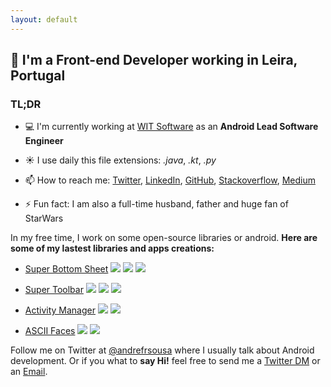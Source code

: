 ```yaml
---
layout: default
---
```


## 👋 I'm a Front-end Developer working in Leira, Portugal 
### TL;DR

- 💻 I'm currently working at [WIT Software](https://twitter.com/wit_software) as an **Android Lead Software Engineer**

- ☀️ I use daily this file extensions: *.java*, *.kt*, *.py*

- 📫 How to reach me: [Twitter](https://twitter.com/andrefrsousa), [LinkedIn](https://www.linkedin.com/in/andrefrsousa/), [GitHub](https://github.com/andrefrsousa), [Stackoverflow](https://stackoverflow.com/users/1574250/andré-sousa?tab=profile), [Medium](href="https://medium.com/andré-sousa)

- ⚡ Fun fact: I am also a full-time husband, father and huge fan of StarWars


In my free time, I work on some open-source libraries or android.
**Here are some of my lastest libraries and apps creations:** 

- [Super Bottom Sheet](https://github.com/andrefrsousa/SuperBottomSheet) ![](https://img.shields.io/github/release/andrefrsousa/SuperBottomSheet.svg?label=lib) ![](https://img.shields.io/badge/kotlin-orange.svg) ![](https://img.shields.io/github/stars/andrefrsousa/superbottomsheet.svg?style=social&label=Star)

- [Super Toolbar](https://github.com/andrefrsousa/SuperToolbar) ![](https://img.shields.io/github/release/andrefrsousa/SuperToolbar.svg?label=lib) ![](https://img.shields.io/badge/kotlin-orange.svg) ![](https://img.shields.io/github/stars/andrefrsousa/supertoolbar.svg?style=social&label=Star)

- [Activity Manager](https://play.google.com/store/apps/details?id=com.andrefrsousa.tools.activitymanager) ![](https://img.shields.io/badge/app-v1.5-blue.svg) ![](https://img.shields.io/badge/android-brightgreen.svg)

- [ASCII Faces](https://play.google.com/store/apps/details?id=com.andrefrsousa.tools.ascii) ![](https://img.shields.io/badge/app-v1.2-blue.svg) ![](https://img.shields.io/badge/android-brightgreen.svg)


Follow me on Twitter at [@andrefrsousa](https://twitter.com/andrefrsousa) where I usually talk about Android development. Or if you what to **say Hi!** feel free to send me a [Twitter DM](https://twitter.com/messages/compose?recipient_id=1048843283613605888) or an [Email](mailto:andrefrsousa@gmail.com).


